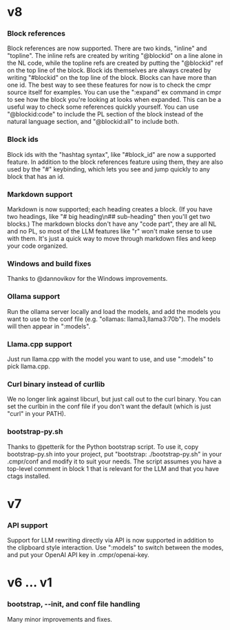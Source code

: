 # v8

### Block references

Block references are now supported.
There are two kinds, "inline" and "topline".
The inline refs are created by writing "@blockid" on a line alone in the NL code, while the topline refs are created by putting the "@blockid" ref on the top line of the block.
Block ids themselves are always created by writing "#blockid" on the top line of the block.
Blocks can have more than one id.
The best way to see these features for now is to check the cmpr source itself for examples.
You can use the ":expand" ex command in cmpr to see how the block you're looking at looks when expanded.
This can be a useful way to check some references quickly yourself.
You can use "@blockid:code" to include the PL section of the block instead of the natural language section, and "@blockid:all" to include both.

### Block ids

Block ids with the "hashtag syntax", like "#block\_id" are now a supported feature.
In addition to the block references feature using them, they are also used by the "#" keybinding, which lets you see and jump quickly to any block that has an id.

### Markdown support

Markdown is now supported; each heading creates a block.
(If you have two headings, like "# big heading\n## sub-heading" then you'll get two blocks.)
The markdown blocks don't have any "code part", they are all NL and no PL, so most of the LLM features like "r" won't make sense to use with them.
It's just a quick way to move through markdown files and keep your code organized.

### Windows and build fixes

Thanks to @dannovikov for the Windows improvements.

### Ollama support

Run the ollama server locally and load the models, and add the models you want to use to the conf file (e.g. "ollamas: llama3,llama3:70b").
The models will then appear in ":models".

### Llama.cpp support

Just run llama.cpp with the model you want to use, and use ":models" to pick llama.cpp.

### Curl binary instead of curllib

We no longer link against libcurl, but just call out to the curl binary.
You can set the curlbin in the conf file if you don't want the default (which is just "curl" in your PATH).

### bootstrap-py.sh

Thanks to @petterik for the Python bootstrap script.
To use it, copy bootstrap-py.sh into your project, put "bootstrap: ./bootstrap-py.sh" in your .cmpr/conf and modify it to suit your needs.
The script assumes you have a top-level comment in block 1 that is relevant for the LLM and that you have ctags installed.

# v7

### API support

Support for LLM rewriting directly via API is now supported in addition to the clipboard style interaction.
Use ":models" to switch between the modes, and put your OpenAI API key in .cmpr/openai-key.

# v6 ... v1

### bootstrap, --init, and conf file handling

Many minor improvements and fixes.
